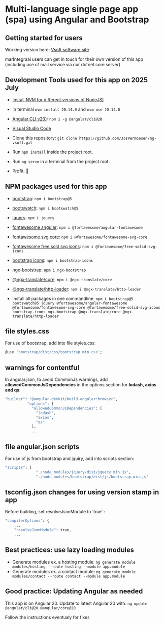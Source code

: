 # Multi-language single page app (spa) using Angular and Bootstrap

## Getting started for users

Working version here: [Vsoft software site](https://vsoft.be)

marIntegraal users can get in touch for their own version of this app (including use of mail service via our dotnet core server)

## Development Tools used for this app on 2025 July

- [Install NVM for different versions of NodeJS)](https://github.com/coreybutler/nvm-windows/releases)
- In terminal `nvm install 20.14.0` and `nvm use 20.14.0`

- [Angular CLI v20)](https://www.npmjs.com/package/@angular/cli): `npm i -g @angular/cli@20`
- [Visual Studio Code](https://code.visualstudio.com/)

- Clone this repository: `git clone https://github.com/JosVermoesen/ng-vsoft.git`
- Run `npm install` inside the project root.
- Run `ng serve` in a terminal from the project root.
- Profit. :tada:

## NPM packages used for this app

- [bootstrap](https://www.npmjs.com/package/bootstrap): `npm i bootstrap@5`
- [bootswatch](https://www.npmjs.com/package/bootswatch): `npm i bootswatch@5`
- [jquery](https://www.npmjs.com/package/jquery): `npm i jquery`
- [fontawesome angular](https://www.npmjs.com/package/@fortawesome/angular-fontawesome): `npm i @fortawesome/angular-fontawesome`
- [fontawesome svg core](https://www.npmjs.com/package/@fortawesome/fontawesome-svg-core): `npm i @fortawesome/fontawesome-svg-core`
- [fontawesome free sold svg icons](https://www.npmjs.com/package/@fortawesome/free-solid-svg-icons): `npm i @fortawesome/free-solid-svg-icons`
- [bootstrap icons](https://www.npmjs.com/package/bootstrap-icons): `npm i bootstrap-icons`
- [ngx-bootstrap](https://www.npmjs.com/package/ngx-bootstrap): `npm i ngx-bootstrap`
- [@ngx-translate/core](https://www.npmjs.com/package/@ngx-translate/core): `npm i @ngx-translate/core`
- [@ngx-translate/http-loader](https://www.npmjs.com/package/@ngx-translate/http-loader): `npm i @ngx-translate/http-loader`

- install all packages in one commandline: `npm i bootstrap@5 bootswatch@5 jquery @fortawesome/angular-fontawesome @fortawesome/fontawesome-svg-core @fortawesome/free-solid-svg-icons bootstrap-icons ngx-bootstrap @ngx-translate/core @ngx-translate/http-loader`

## file styles.css

For use of bootstrap, add into file styles.css:

```bash
@use 'bootstrap/dist/css/bootstrap.min.css';
```

## warnings for contentful

In angular.json, to avoid CommonJs warnings, add **allowedCommonJsDependencies** in the options section for **lodash, axios and qs**:

```bash
"builder": "@angular-devkit/build-angular:browser",
          "options": {
            "allowedCommonJsDependencies": [
              "lodash",
              "axios",
              "qs"
            ],
            ...
```

## file angular.json scripts

For use of js from bootstrap and jquiry, add into scripts section:

```bash
"scripts": [
              "./node_modules/jquery/dist/jquery.min.js",
              "./node_modules/bootstrap/dist/js/bootstrap.min.js"
```

## tsconfig.json changes for using version stamp in app

Before building, set resolveJsonModule to 'true' :

```bash
"compilerOptions": {
    ...
    "resolveJsonModule": true,
    ...
```

## Best practices: use lazy loading modules

- Generate modules ex. a hosting module: `ng generate module modules/hosting --route hosting --module app.module`
- Generate modules ex. a contact module: `ng generate module modules/contact --route contact --module app.module`

## Good practice: Updating Angular as needed

This app is on Angular 20. Update to latest Angular 20 with:
`ng update @angular/cli@20 @angular/core@20`

Follow the instructions eventualy for fixes
